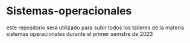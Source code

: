 # Sistemas-operacionales
este repositorio sera utilizado para subir todos los talleres de la materia sistemas operacionales durante el primer semstre de 2023
